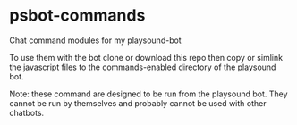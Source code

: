 # psbot-commands
Chat command modules for my playsound-bot

To use them with the bot clone or download this repo then copy or simlink the javascript files to the commands-enabled directory of the playsound bot.

Note: these command are designed to be run from the playsound bot. They cannot be run by themselves and probably cannot be used with other chatbots.
